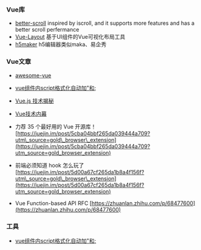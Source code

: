 ### Vue库

* [better-scroll](https://github.com/ustbhuangyi/better-scroll) inspired by iscroll, and it supports more features and has a better scroll perfermance
* [Vue-Layout](https://github.com/jaweii/Vue-Layout) 基于UI组件的Vue可视化布局工具
* [h5maker](https://github.com/zhengguorong/h5maker) h5编辑器类似maka、易企秀

### Vue文章

* [awesome-vue](https://github.com/vuejs/awesome-vue)

* [vue组件内script格式化自动加"和;](https://github.com/vuejs/vetur/issues/483)

* [Vue.js 技术揭秘](https://ustbhuangyi.github.io/vue-analysis/)

* [Vue技术内幕](http://hcysun.me/vue-design/)

* 力荐 35 个最好用的 Vue 开源库！ [https://juejin.im/post/5cba04bbf265da039444a709?utm\_source=gold\_browser\_extension](https://juejin.im/post/5cba04bbf265da039444a709?utm_source=gold_browser_extension)

* 前端必须知道 hook 怎么玩了 [https://juejin.im/post/5d00a67cf265da1b8a4f156f?utm\_source=gold\_browser\_extension](https://juejin.im/post/5d00a67cf265da1b8a4f156f?utm_source=gold_browser_extension)

* Vue Function-based API RFC [https://zhuanlan.zhihu.com/p/68477600](https://zhuanlan.zhihu.com/p/68477600)

### 工具

* [vue组件内script格式化自动加"和;](https://github.com/vuejs/vetur/issues/483)



